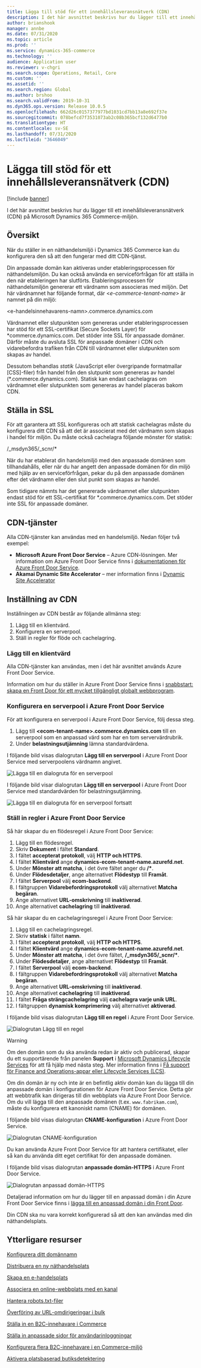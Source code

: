 ```yaml
---
title: Lägga till stöd för ett innehållsleveransnätverk (CDN)
description: I det här avsnittet beskrivs hur du lägger till ett innehållsleveransnätverk (CDN) på Microsoft Dynamics 365 Commerce-miljön.
author: brianshook
manager: annbe
ms.date: 07/31/2020
ms.topic: article
ms.prod: ''
ms.service: dynamics-365-commerce
ms.technology: ''
audience: Application user
ms.reviewer: v-chgri
ms.search.scope: Operations, Retail, Core
ms.custom: ''
ms.assetid: ''
ms.search.region: Global
ms.author: brshoo
ms.search.validFrom: 2019-10-31
ms.dyn365.ops.version: Release 10.0.5
ms.openlocfilehash: 662d26c0157377977bd1031cd7bb13a8e692f37e
ms.sourcegitcommit: 078befcd7f3531073ab2c08b365bcf132d6477b0
ms.translationtype: HT
ms.contentlocale: sv-SE
ms.lasthandoff: 07/31/2020
ms.locfileid: "3646049"
---
```

# <a name="add-support-for-a-content-delivery-network-cdn"></a>Lägga till stöd för ett innehållsleveransnätverk (CDN)


[!include [banner](includes/banner.md)]

I det här avsnittet beskrivs hur du lägger till ett innehållsleveransnätverk (CDN) på Microsoft Dynamics 365 Commerce-miljön.

## <a name="overview"></a>Översikt

När du ställer in en näthandelsmiljö i Dynamics 365 Commerce kan du konfigurera den så att den fungerar med ditt CDN-tjänst. 

Din anpassade domän kan aktiveras under etableringsprocessen för näthandelsmiljön. Du kan också använda en serviceförfrågan för att ställa in den när etableringen har slutförts. Etableringsprocessen för näthandelsmiljön genererar ett värdnamn som associeras med miljön. Det här värdnamnet har följande format, där \<*e-commerce-tenant-name*\> är namnet på din miljö:

&lt;e-handelsinnehavarens-namn&gt;.commerce.dynamics.com

Värdnamnet eller slutpunkten som genereras under etableringsprocessen har stöd för ett SSL-certifikat (Secure Sockets Layer) för \*commerce.dynamics.com. Det stöder inte SSL för anpassade domäner. Därför måste du avsluta SSL för anpassade domäner i CDN och vidarebefordra trafiken från CDN till värdnamnet eller slutpunkten som skapas av handel. 

Dessutom behandlas *statik* (JavaScript eller övergripande formatmallar \[CSS\]-filer) från handel från den slutpunkt som genereras av handel (\*.commerce.dynamics.com). Statisk kan endast cachelagras om värdnamnet eller slutpunkten som genereras av handel placeras bakom CDN.

## <a name="set-up-ssl"></a>Ställa in SSL

För att garantera att SSL konfigureras och att statisk cachelagras måste du konfigurera ditt CDN så att det är associerat med det värdnamn som skapas i handel för miljön. Du måste också cachelagra följande mönster för statisk: 

/\_msdyn365/\_scnr/\*

När du har etablerat din handelsmiljö med den anpassade domänen som tillhandahålls, eller när du har angett den anpassade domänen för din miljö med hjälp av en serviceförfrågan, pekar du på den anpassade domänen efter det värdnamn eller den slut punkt som skapas av handel.

Som tidigare nämnts har det genererade värdnamnet eller slutpunkten endast stöd för ett SSL-certifikat för \*.commerce.dynamics.com. Det stöder inte SSL för anpassade domäner.

## <a name="cdn-services"></a>CDN-tjänster

Alla CDN-tjänster kan användas med en handelsmiljö. Nedan följer två exempel:

- **Microsoft Azure Front Door Service** – Azure CDN-lösningen. Mer information om Azure Front Door Service finns i [dokumentationen för Azure Front Door Service](https://docs.microsoft.com/azure/frontdoor/).
- **Akamai Dynamic Site Accelerator** – mer information finns i [Dynamic Site Accelerator](https://www.akamai.com/us/en/products/performance/dynamic-site-accelerator.jsp)

## <a name="cdn-setup"></a>Inställning av CDN

Inställningen av CDN består av följande allmänna steg:

1. Lägg till en klientvärd.
1. Konfigurera en serverpool.
1. Ställ in regler för flöde och cachelagring.

### <a name="add-a-front-end-host"></a>Lägg till en klientvärd

Alla CDN-tjänster kan användas, men i det här avsnittet används Azure Front Door Service. 

Information om hur du ställer in Azure Front Door Service finns i [snabbstart: skapa en Front Door för ett mycket tillgängligt globalt webbprogram](https://docs.microsoft.com/azure/frontdoor/quickstart-create-front-door).

### <a name="configure-a-backend-pool-in-azure-front-door-service"></a>Konfigurera en serverpool i Azure Front Door Service

För att konfigurera en serverpool i Azure Front Door Service, följ dessa steg.

1. Lägg till **&lt;ecom-tenant-name&gt;.commerce.dynamics.com** till en serverpool som en anpassad värd som har en tom servervärdrubrik.
1. Under **belastningsutjämning** lämna standardvärdena.

I följande bild visas dialogrutan **Lägg till en serverpool** i Azure Front Door Service med serverpoolens värdnamn angivet.

![Lägga till en dialogruta för en serverpool](./media/CDN_BackendPool.png)

I följande bild visar dialogrutan **Lägg till en serverpool** i Azure Front Door Service med standardvärden för belastningsutjämning.

![Lägga till en dialogruta för en serverpool fortsatt](./media/CDN_BackendPool_2.png)

### <a name="set-up-rules-in-azure-front-door-service"></a>Ställ in regler i Azure Front Door Service

Så här skapar du en flödesregel i Azure Front Door Service:

1. Lägg till en flödesregel.
1. Skriv **Dokument** i fältet **Standard**.
1. I fältet **accepterat protokoll**, välj **HTTP och HTTPS**.
1. I fältet **Klientvärd** ange **dynamics-ecom-tenant-name.azurefd.net**.
1. Under **Mönster att matcha**, i det övre fältet anger du **/\***.
1. Under **Flödesdetaljer**, ange alternativet **Flödestyp** till **Framåt**.
1. I fältet **Serverpool** välj **ecom-backend**.
1. I fältgruppen **Vidarebefordringsprotokoll** välj alternativet **Matcha begäran**. 
1. Ange alternativet **URL-omskrivning** till **inaktiverad**.
1. Ange alternativet **cachelagring** till **inaktiverad**.

Så här skapar du en cachelagringsregel i Azure Front Door Service:

1. Lägg till en cachelagringsregel.
1. Skriv **statisk** i fältet **namn**.
1. I fältet **accepterat protokoll**, välj **HTTP och HTTPS**.
1. I fältet **Klientvärd** ange **dynamics-ecom-tenant-name.azurefd.net**.
1. Under **Mönster att matcha**, i det övre fältet, **/\_msdyn365/\_scnr/\***.
1. Under **Flödesdetaljer**, ange alternativet **Flödestyp** till **Framåt**.
1. I fältet **Serverpool** välj **ecom-backend**.
1. I fältgruppen **Vidarebefordringsprotokoll** välj alternativet **Matcha begäran**.
1. Ange alternativet **URL-omskrivning** till **inaktiverad**.
1. Ange alternativet **cachelagring** till **inaktiverad**.
1. I fältet **Fråga strängcachelagring** välj **cachelagra varje unik URL**.
1. I fältgruppen **dynamisk komprimering** välj alternativet **aktiverad**.

I följande bild visas dialogrutan **Lägg till en regel** i Azure Front Door Service.

![Dialogrutan Lägg till en regel](./media/CDN_CachingRule.png)

> [!WARNING]
> Om den domän som du ska använda redan är aktiv och publicerad, skapar du ett supportärende från panelen **Support** i [Microsoft Dynamics Lifecycle Services](https://lcs.dynamics.com/) för att få hjälp med nästa steg. Mer information finns i [Få support för Finance and Operations-appar eller Lifecycle Services (LCS)](../fin-ops-core/dev-itpro/lifecycle-services/lcs-support.md).

Om din domän är ny och inte är en befintlig aktiv domän kan du lägga till din anpassade domän i konfigurationen för Azure Front Door Service. Detta gör att webbtrafik kan dirigeras till din webbplats via Azure Front Door Service. Om du vill lägga till den anpassade domänen (t.ex. `www.fabrikam.com`), måste du konfigurera ett kanoniskt namn (CNAME) för domänen.

I följande bild visas dialogrutan **CNAME-konfiguration** i Azure Front Door Service.

![Dialogrutan CNAME-konfiguration](./media/CNAME_Configuration.png)

Du kan använda Azure Front Door Service för att hantera certifikatet, eller så kan du använda ditt eget certifikat för den anpassade domänen.

I följande bild visas dialogrutan **anpassade domän-HTTPS** i Azure Front Door Service.

![Dialogrutan anpassad domän-HTTPS](./media/Custom_Domain_HTTPS.png)

Detaljerad information om hur du lägger till en anpassad domän i din Azure Front Door Service finns i [lägga till en anpassad domän i din Front Door](https://docs.microsoft.com/azure/frontdoor/front-door-custom-domain).

Din CDN ska nu vara korrekt konfigurerad så att den kan användas med din näthandelsplats.

## <a name="additional-resources"></a>Ytterligare resurser

[Konfigurera ditt domännamn](configure-your-domain-name.md)

[Distribuera en ny näthandelsplats](deploy-ecommerce-site.md)

[Skapa en e-handelsplats](create-ecommerce-site.md)

[Associera en online-webbplats med en kanal](associate-site-online-store.md)

[Hantera robots.txt-filer](manage-robots-txt-files.md)

[Överföring av URL-omdirigeringar i bulk](upload-bulk-redirects.md)

[Ställa in en B2C-innehavare i Commerce](set-up-B2C-tenant.md)

[Ställa in anpassade sidor för användarinloggningar](custom-pages-user-logins.md)

[Konfigurera flera B2C-innehavare i en Commerce-miljö](configure-multi-B2C-tenants.md)

[Aktivera platsbaserad butiksdetektering](enable-store-detection.md)
